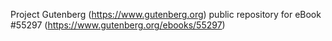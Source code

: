 Project Gutenberg (https://www.gutenberg.org) public repository for eBook #55297 (https://www.gutenberg.org/ebooks/55297)
